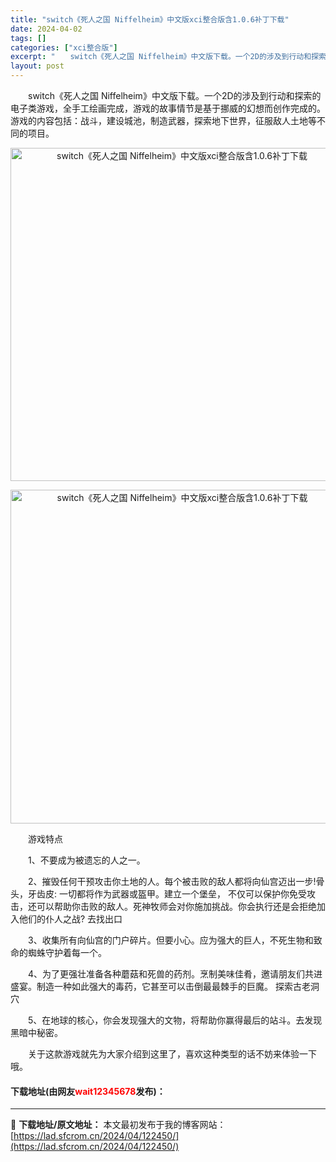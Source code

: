 ```yaml
---
title: "switch《死人之国 Niffelheim》中文版xci整合版含1.0.6补丁下载"
date: 2024-04-02
tags: []
categories: ["xci整合版"]
excerpt: "　　switch《死人之国 Niffelheim》中文版下载。一个2D的涉及到行动和探索的电子类游戏，全手工绘画完成，游戏的故事情节是基于挪威的幻想而创作完成的。游戏的内容包括：战斗，建设城池，制造武器，探索地下世界，征服敌人土地等不同的项目。 　　游戏特点 　　1、不要成为被遗忘的人之一。 　　2&hellip;"
layout: post
---
```


 <p>　　switch《死人之国 Niffelheim》中文版下载。一个2D的涉及到行动和探索的电子类游戏，全手工绘画完成，游戏的故事情节是基于挪威的幻想而创作完成的。游戏的内容包括：战斗，建设城池，制造武器，探索地下世界，征服敌人土地等不同的项目。</p> <p align="center"><img align="" border="0" src="https://lad.sfcrom.cn/wp-content/uploads/2024/04/20240402_660be108a11ed.webp" width="533" alt="switch《死人之国 Niffelheim》中文版xci整合版含1.0.6补丁下载" /></p> <p align="center"><img align="" border="0" src="https://lad.sfcrom.cn/wp-content/uploads/2024/04/20240402_660be10900120.webp" width="534" alt="switch《死人之国 Niffelheim》中文版xci整合版含1.0.6补丁下载" /></p> <p>　　游戏特点</p> <p>　　1、不要成为被遗忘的人之一。</p> <p>　　2、摧毁任何干预攻击你土地的人。每个被击败的敌人都将向仙宫迈出一步!骨头，牙齿皮: 一切都将作为武器或盔甲。建立一个堡垒， 不仅可以保护你免受攻击，还可以帮助你击败的敌人。死神牧师会对你施加挑战。你会执行还是会拒绝加入他们的仆人之战? 去找出口</p> <p>　　3、收集所有向仙宫的门户碎片。但要小心。应为强大的巨人，不死生物和致命的蜘蛛守护着每一个。</p> <p>　　4、为了更强壮准备各种蘑菇和死兽的药剂。烹制美味佳肴，邀请朋友们共进盛宴。制造一种如此强大的毒药，它甚至可以击倒最最棘手的巨魔。 探索古老洞穴</p> <p>　　5、在地球的核心，你会发现强大的文物，将帮助你赢得最后的站斗。去发现黑暗中秘密。</p> <p>　　关于这款游戏就先为大家介绍到这里了，喜欢这种类型的话不妨来体验一下哦。</p> <p><h4>下载地址(由网友<font color="red">wait12345678</font>发布)：</h4></p> 

---
📖 **下载地址/原文地址：** 本文最初发布于我的博客网站：[https://lad.sfcrom.cn/2024/04/122450/](https://lad.sfcrom.cn/2024/04/122450/)
